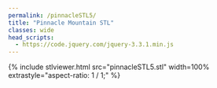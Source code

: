 ```yaml
---
permalink: /pinnacleSTL5/
title: "Pinnacle Mountain STL"
classes: wide
head_scripts:
  - https://code.jquery.com/jquery-3.3.1.min.js
---
```


{% include stlviewer.html src="pinnacleSTL5.stl" width=100% extrastyle="aspect-ratio: 1 / 1;" %}
